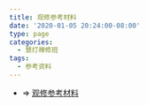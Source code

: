 ```yaml
---
title: 观修参考材料
date: '2020-01-05 20:24:00-08:00'
type: page
categories:
  - 慧灯禅修班
tags:
  - 参考资料
---
```


- => [观修参考材料](https://github.com/zuokun2013/hdv/tree/master/sg1/暇满难得观修)